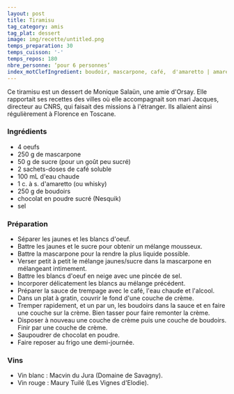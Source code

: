 ```yaml
---
layout: post
title: Tiramisu
tag_category: amis
tag_plat: dessert
image: img/recette/untitled.png
temps_preparation: 30
temps_cuisson: '-'
temps_repos: 180
nbre_personne: ‘pour 6 personnes’
index_motClefIngredient: boudoir, mascarpone, café,  d'amaretto | amaretto, chocolat
---
```

Ce tiramisu est un dessert de Monique Salaün, une amie d'Orsay. Elle rapportait ses recettes des villes où elle accompagnait son mari Jacques, directeur au CNRS, qui faisait des missions à l'étranger. Ils allaient ainsi régulièrement à Florence en Toscane.

### Ingrédients
* 4 oeufs
* 250 g de mascarpone
* 50 g de sucre (pour un goût peu sucré)
* 2 sachets-doses de café soluble
* 100 mL d'eau chaude
* 1 c. à s. d'amaretto (ou whisky)
* 250 g de boudoirs
* chocolat en poudre sucré (Nesquik)
* sel


### Préparation
* Séparer les jaunes et les blancs d'oeuf.
* Battre les jaunes et le sucre pour obtenir un mélange mousseux.
* Battre la mascarpone pour la rendre la plus liquide possible.
* Verser petit à petit le mélange jaunes/sucre dans la mascarpone en mélangeant intimement.
* Battre les blancs d'oeuf en neige avec une pincée de sel.
* Incorporer délicatement les blancs au mélange précédent.
* Préparer la sauce de trempage avec le café, l'eau chaude et l'alcool.
* Dans un plat à gratin, couvrir le fond d'une couche de crème.
* Tremper rapidement, et un par un, les boudoirs dans la sauce et en faire une couche sur la crème. Bien tasser pour faire remonter la crème.
* Disposer à nouveau une couche de crème puis une couche de boudoirs. Finir par une couche de crème.
* Saupoudrer de chocolat en poudre.
* Faire reposer au frigo une demi-journée.    


### Vins
* Vin blanc : Macvin du Jura (Domaine de Savagny).
* Vin rouge : Maury Tuilé	(Les Vignes d'Elodie).
